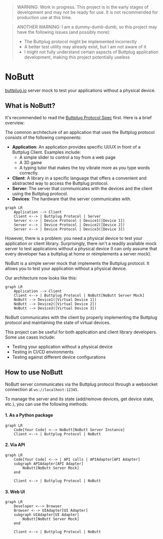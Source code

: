 > WARNING: Work in progress. This project is in the early stages of development and may not be ready for use. It is not recommended for production use at this time.

> ANOTHER WARNING:
> I am a dummy-dumb-dumb, so this project may have the following issues (and possibly more):
> - The Buttplug protocol might be implemented incorrectly
> - A better test utility may already exist, but I am not aware of it
> - I might not fully understand certain aspects of Buttplug application development, making this project potentially useless

# NoButt

[buttplug.io](https://buttplug.io) server mock to test your applications without a physical device.

## What is NoButt?

It's recommended to read the [Buttplug Protocol Spec](https://buttplug-spec.docs.buttplug.io/) first. Here is a brief overview:

The common architecture of an application that uses the Buttplug protocol consists of the following components:
- **Application**: An application provides specific UI/UX in front of a Buttplug Client. Examples include:
    * A simple slider to control a toy from a web page
    * A 3D game
    * A typing tutor that makes the toy vibrate more as you type words correctly.
- **Client**: A library in a specific language that offers a convenient and abstracted way to access the Buttplug protocol.
- **Server**: The server that communicates with the devices and the client using the Buttplug protocol.
- **Devices**: The hardware that the server communicates with.

```mermaid
graph LR
    Application --> Client
    Client <--> | Buttplug Protocol | Server
    Server <--> | Device Protocol | Device1([Device 1])
    Server <--> | Device Protocol | Device2([Device 2])
    Server <--> | Device Protocol | Device3([Device 3])
```

However, there is a problem: you need a physical device to test your application or client library. Surprisingly, there isn't a readily available mock server to test applications without a physical device (I can only assume that every developer has a buttplug at home or reimplements a server mock).

NoButt is a simple server mock that implements the Buttplug protocol. It allows you to test your application without a physical device.

Our architecture now looks like this:

```mermaid
graph LR
    Application --> Client
    Client <--> | Buttplug Protocol | NoButt[NoButt Server Mock]
    NoButt --> Device1([Virtual Device 1])
    NoButt --> Device2([Virtual Device 2])
    NoButt --> Device3([Virtual Device 3])
```

NoButt communicates with the client by properly implementing the Buttplug protocol and maintaining the state of virtual devices.

This project can be useful for both application and client library developers. Some use cases include:
- Testing your application without a physical device
- Testing in CI/CD environments
- Testing against different device configurations

## How to use NoButt

NoButt server communicates via the Buttplug protocol through a websocket connection at `ws://localhost:12345`.

To manage the server and its state (add/remove devices, get device state, etc.), you can use the following methods:

#### 1. As a Python package

```mermaid
graph LR
    Code[Your Code] <--> NoButt[NoButt Server Instance]
    Client <--> | Buttplug Protocol | NoButt
```

#### 2. Via API

```mermaid
graph LR
    Code[Your Code] <--> | API calls | APIAdapter[API Adapter]
    subgraph APIAdapter[API Adapter]
        NoButt[NoButt Server Mock]
    end

    Client <--> | Buttplug Protocol | NoButt
```

#### 3. Web UI

```mermaid
graph LR
    Developer <--> Browser
    Browser <--> UIAdapter[UI Adapter]
    subgraph UIAdapter[UI Adapter]
        NoButt[NoButt Server Mock]
    end

    Client <--> | Buttplug Protocol | NoButt
```
